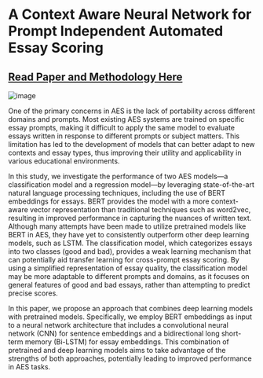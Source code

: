 # A Context Aware Neural Network for Prompt Independent Automated Essay Scoring 
 ## [Read Paper and Methodology Here](https://www.researchgate.net/publication/375373904_Pretrained_Models_for_Cross_Domain_Automated_Essay_Scoring)

![image](https://github.com/syedhadi816/Automated-Essay-Scoring_BERT_CNN_BiLSTM/assets/53166976/68e8afc7-cc41-4ee6-9d8e-bda320d14243)



One of the primary concerns in AES is the lack of portability across different domains and
prompts. Most existing AES systems are trained on specific essay prompts, making it difficult
to apply the same model to evaluate essays written in response to different prompts or subject
matters. This limitation has led to the development of models that can better adapt to new
contexts and essay types, thus improving their utility and applicability in various educational
environments.

In this study, we investigate the performance of two AES models—a classification model and
a regression model—by leveraging state-of-the-art natural language processing techniques,
including the use of BERT embeddings for essays. BERT provides the model with a more
context-aware vector representation than traditional techniques such as word2vec, resulting in
improved performance in capturing the nuances of written text. Although many attempts have
been made to utilize pretrained models like BERT in AES, they have yet to consistently
outperform other deep learning models, such as LSTM. The classification model, which
categorizes essays into two classes (good and bad), provides a weak learning mechanism that
can potentially aid transfer learning for cross-prompt essay scoring. By using a simplified
representation of essay quality, the classification model may be more adaptable to different
prompts and domains, as it focuses on general features of good and bad essays, rather than
attempting to predict precise scores.

In this paper, we propose an approach that combines deep learning models with pretrained
models. Specifically, we employ BERT embeddings as input to a neural network architecture
that includes a convolutional neural network (CNN) for sentence embeddings and a
bidirectional long short-term memory (Bi-LSTM) for essay embeddings. This combination of
pretrained and deep learning models aims to take advantage of the strengths of both approaches, 
potentially leading to improved performance in AES tasks.

